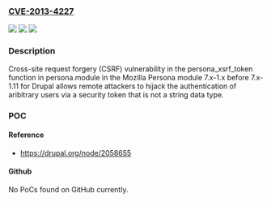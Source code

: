 ### [CVE-2013-4227](https://cve.mitre.org/cgi-bin/cvename.cgi?name=CVE-2013-4227)
![](https://img.shields.io/static/v1?label=Product&message=Persona&color=blue)
![](https://img.shields.io/static/v1?label=Version&message=7.x-1.x%20versions%20prior%20to%207.x-1.11%20&color=brightgreen)
![](https://img.shields.io/static/v1?label=Vulnerability&message=Cross-Site%20Request%20Forgery%20&color=brightgreen)

### Description

Cross-site request forgery (CSRF) vulnerability in the persona_xsrf_token function in persona.module in the Mozilla Persona module 7.x-1.x before 7.x-1.11 for Drupal allows remote attackers to hijack the authentication of aribitrary users via a security token that is not a string data type.

### POC

#### Reference
- https://drupal.org/node/2058655

#### Github
No PoCs found on GitHub currently.

